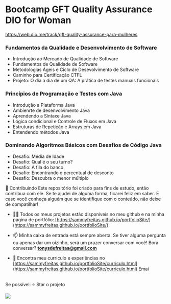 # Bootcamp GFT Quality Assurance DIO for Woman
https://web.dio.me/track/gft-quality-assurance-para-mulheres


### Fundamentos da Qualidade e Desenvolvimento de Software
* Introdução ao Mercado de Qualidade de Software
* Fundamentos de Qualidade de Software
* Metodologias Ágeis e Ciclo de Desevolvimento de Software
* Caminho para Certificação CTFL
* Projeto: O dia a dia de um QA: A prática de testes manuais funcionais

### Princípios de Programação e Testes com Java
* Introdução a Plataforma Java
* Ambienrte de desenvolvimento Java
* Aprendendo a Sintaxe Java
* Lógica condicional e Controle de Fluxos em Java
* Estruturas de Repetição e Arrays em Java
* Entendendo métodos Java

### Dominando Algoritmos Básicos com Desafios de Código Java
* Desafio: Média de Idade
* Desafio: Qual é o seu turno?
* Desafio: A fila do banco
* Desafio: Encontrando o percentual de desconto
* Desafio: Descubra o menor múltiplo
 





🤝 Contribuindo Este repositório foi criado para fins de estudo, então contribua com ele. Se te ajudei de alguma forma, ficarei feliz em saber. E caso você conheça alguém que se identifique com o conteúdo, não deixe de compatilhar! 

- 👨‍💻 Todos os meus projetos estão disponíveis no meu github e na minha página de portfólio: [https://sammyfreitas.github.io/portfolioSite/](https://sammyfreitas.github.io/portfolioSite/) 

- 📫 Minha caixa de entrada está sempre aberta. Se tiver alguma pergunta ou apenas dar um oizinho, será um prazer conversar com você! Bora conversar? **tonysdefreitas@gmail.com**

- 📄 Encontra meu curriculo e experiências no [https://sammyfreitas.github.io/portfolioSite/curriculo.html](https://sammyfreitas.github.io/portfolioSite/curriculo.html)
Emai

<br>Se possível:  ⭐️ Star o projeto

<img src="https://hermes.digitalinnovation.one/certificates/cover/F13525A6.jpg">
